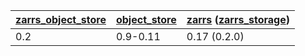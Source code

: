 | [zarrs_object_store] | [object_store] | [zarrs] ([zarrs_storage]) |
| -------------------- | -------------- | ------------------------- |
| 0.2                  | 0.9-0.11       | 0.17 (0.2.0)              |

[zarrs_object_store]: https://crates.io/crates/zarrs_object_store
[object_store]: https://crates.io/crates/object_store
[zarrs]: https://crates.io/crates/zarrs
[zarrs_storage]: https://crates.io/crates/zarrs_storage
